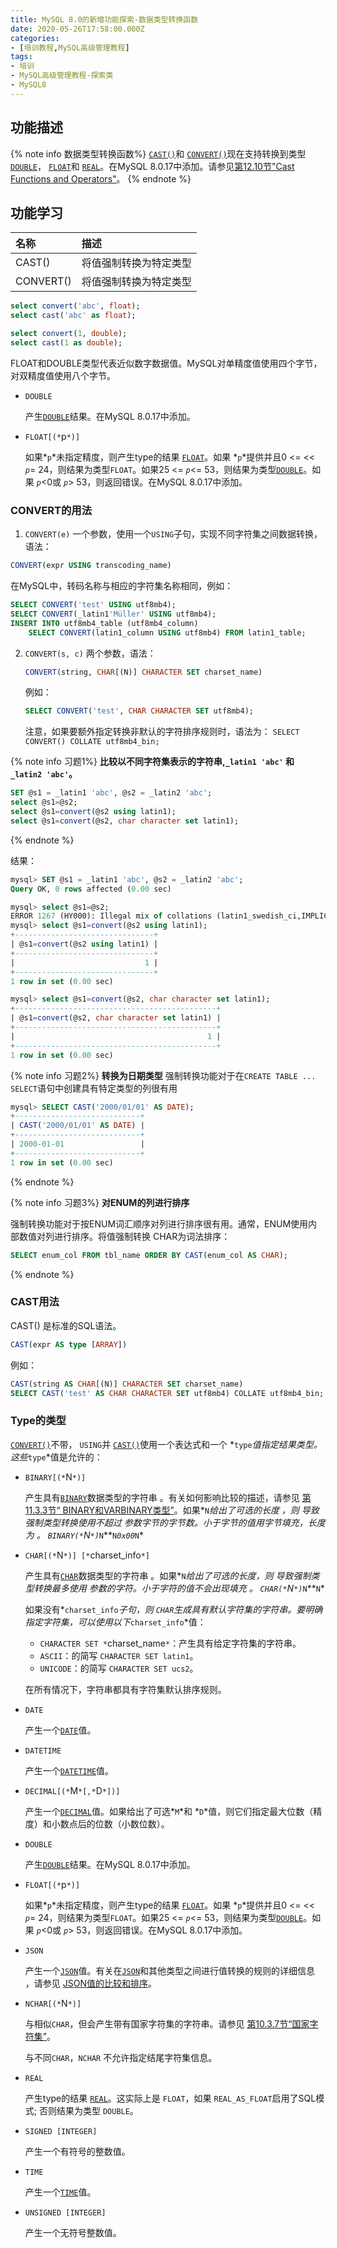 ```yaml
---
title: MySQL 8.0的新增功能探索-数据类型转换函数
date: 2020-05-26T17:58:00.000Z
categories:
- [培训教程,MySQL高级管理教程]
tags:
- 培训
- MySQL高级管理教程-探索类
- MySQL8
---
```


## 功能描述

{% note info 数据类型转换函数%}
[`CAST()`](https://dev.mysql.com/doc/refman/8.0/en/cast-functions.html#function_cast)和 [`CONVERT()`](https://dev.mysql.com/doc/refman/8.0/en/cast-functions.html#function_convert)现在支持转换到类型 [`DOUBLE`](https://dev.mysql.com/doc/refman/8.0/en/floating-point-types.html)， [`FLOAT`](https://dev.mysql.com/doc/refman/8.0/en/floating-point-types.html)和 [`REAL`](https://dev.mysql.com/doc/refman/8.0/en/floating-point-types.html)。在MySQL 8.0.17中添加。请参见[第12.10节"Cast Functions and Operators"](https://dev.mysql.com/doc/refman/8.0/en/cast-functions.html)。
{% endnote %}

## 功能学习

名称|	描述
:--|:--
CAST()|	将值强制转换为特定类型
CONVERT()|	将值强制转换为特定类型


```sql
select convert('abc', float);
select cast('abc' as float);

select convert(1, double);
select cast(1 as double);
```

FLOAT和DOUBLE类型代表近似数字数据值。MySQL对单精度值使用四个字节，对双精度值使用八个字节。

- `DOUBLE`

  产生[`DOUBLE`](https://dev.mysql.com/doc/refman/8.0/en/floating-point-types.html)结果。在MySQL 8.0.17中添加。

- `FLOAT[(*`p`*)]`

  如果*`p`*未指定精度，则产生type的结果 [`FLOAT`](https://dev.mysql.com/doc/refman/8.0/en/floating-point-types.html)。如果 *`p`*提供并且0 <= << *`p`*= 24，则结果为类型`FLOAT`。如果25 <= *`p`*<= 53，则结果为类型[`DOUBLE`](https://dev.mysql.com/doc/refman/8.0/en/floating-point-types.html)。如果 *`p`*<0或 *`p`*> 53，则返回错误。在MySQL 8.0.17中添加。

### CONVERT的用法

1. `CONVERT(e)` 一个参数，使用一个`USING`子句，实现不同字符集之间数据转换，语法：

  ```SQL
  CONVERT(expr USING transcoding_name)
  ```

  在MySQL中，转码名称与相应的字符集名称相同，例如：

  ```SQL
  SELECT CONVERT('test' USING utf8mb4);
  SELECT CONVERT(_latin1'Müller' USING utf8mb4);
  INSERT INTO utf8mb4_table (utf8mb4_column)
      SELECT CONVERT(latin1_column USING utf8mb4) FROM latin1_table;
  ```

2. `CONVERT(s, c)` 两个参数，语法：

    ```SQL
    CONVERT(string, CHAR[(N)] CHARACTER SET charset_name)
    ```

    例如：

    ```SQL
    SELECT CONVERT('test', CHAR CHARACTER SET utf8mb4);
    ```

    注意，如果要额外指定转换非默认的字符排序规则时，语法为： `SELECT CONVERT() COLLATE utf8mb4_bin;`


{% note info 习题1%}
**比较以不同字符集表示的字符串,`_latin1 'abc'` 和` _latin2 'abc'`。**

```SQL
SET @s1 = _latin1 'abc', @s2 = _latin2 'abc';
select @s1=@s2;
select @s1=convert(@s2 using latin1);
select @s1=convert(@s2, char character set latin1);
```
{% endnote %}

结果：

```sql
mysql> SET @s1 = _latin1 'abc', @s2 = _latin2 'abc';
Query OK, 0 rows affected (0.00 sec)

mysql> select @s1=@s2;
ERROR 1267 (HY000): Illegal mix of collations (latin1_swedish_ci,IMPLICIT) and (latin2_general_ci,IMPLICIT) for operation '='
mysql> select @s1=convert(@s2 using latin1);
+-------------------------------+
| @s1=convert(@s2 using latin1) |
+-------------------------------+
|                             1 |
+-------------------------------+
1 row in set (0.00 sec)

mysql> select @s1=convert(@s2, char character set latin1);
+---------------------------------------------+
| @s1=convert(@s2, char character set latin1) |
+---------------------------------------------+
|                                           1 |
+---------------------------------------------+
1 row in set (0.00 sec)
```


{% note info 习题2%}
**转换为日期类型**
强制转换功能对于在`CREATE TABLE ... SELECT`语句中创建具有特定类型的列很有用

```sql
mysql> SELECT CAST('2000/01/01' AS DATE);
+----------------------------+
| CAST('2000/01/01' AS DATE) |
+----------------------------+
| 2000-01-01                 |
+----------------------------+
1 row in set (0.00 sec)
```
{% endnote %}

{% note info 习题3%}
**对ENUM的列进行排序**

强制转换功能对于按ENUM词汇顺序对列进行排序很有用。通常，ENUM使用内部数值对列进行排序。将值强制转换 CHAR为词法排序：

```SQL
SELECT enum_col FROM tbl_name ORDER BY CAST(enum_col AS CHAR);
```
{% endnote %}


### CAST用法

CAST() 是标准的SQL语法。

```SQL
CAST(expr AS type [ARRAY])
```

例如：

```SQL
CAST(string AS CHAR[(N)] CHARACTER SET charset_name)
SELECT CAST('test' AS CHAR CHARACTER SET utf8mb4) COLLATE utf8mb4_bin;
```

### Type的类型

[`CONVERT()`](https://dev.mysql.com/doc/refman/8.0/en/cast-functions.html#function_convert)不带， `USING`并 [`CAST()`](https://dev.mysql.com/doc/refman/8.0/en/cast-functions.html#function_cast)使用一个表达式和一个 *`type`*值指定结果类型。这些*`type`*值是允许的：

- `BINARY[(*`N`*)]`

  产生具有[`BINARY`](https://dev.mysql.com/doc/refman/8.0/en/binary-varbinary.html)数据类型的字符串 。有关如何影响比较的描述，请参见 [第11.3.3节“ BINARY和VARBINARY类型”](https://dev.mysql.com/doc/refman/8.0/en/binary-varbinary.html)。如果*`N`*给出了可选的长度 ，则 导致强制类型转换使用不超过 参数字节的字节数。小于字节的值用字节填充，长度为 。 `BINARY(*`N`*)`*`N`**`N`*`0x00`*`N`*

- `CHAR[(*`N`*)] [*`charset_info`*]`

  产生具有[`CHAR`](https://dev.mysql.com/doc/refman/8.0/en/char.html)数据类型的字符串 。如果*`N`*给出了可选的长度，则 导致强制类型转换最多使用 参数的字符。小于字符的值不会出现填充 。 `CHAR(*`N`*)`*`N`**`N`*

  如果没有*`charset_info`*子句，则 `CHAR`生成具有默认字符集的字符串。要明确指定字符集，可以使用以下*`charset_info`*值：

  - `CHARACTER SET *`charset_name`*`：产生具有给定字符集的字符串。
  - `ASCII`：的简写 `CHARACTER SET latin1`。
  - `UNICODE`：的简写 `CHARACTER SET ucs2`。

  在所有情况下，字符串都具有字符集默认排序规则。

- `DATE`

  产生一个[`DATE`](https://dev.mysql.com/doc/refman/8.0/en/datetime.html)值。

- `DATETIME`

  产生一个[`DATETIME`](https://dev.mysql.com/doc/refman/8.0/en/datetime.html)值。

- `DECIMAL[(*`M`*[,*`D`*])]`

  产生一个[`DECIMAL`](https://dev.mysql.com/doc/refman/8.0/en/fixed-point-types.html)值。如果给出了可选*`M`*和 *`D`*值，则它们指定最大位数（精度）和小数点后的位数（小数位数）。

- `DOUBLE`

  产生[`DOUBLE`](https://dev.mysql.com/doc/refman/8.0/en/floating-point-types.html)结果。在MySQL 8.0.17中添加。

- `FLOAT[(*`p`*)]`

  如果*`p`*未指定精度，则产生type的结果 [`FLOAT`](https://dev.mysql.com/doc/refman/8.0/en/floating-point-types.html)。如果 *`p`*提供并且0 <= << *`p`*= 24，则结果为类型`FLOAT`。如果25 <= *`p`*<= 53，则结果为类型[`DOUBLE`](https://dev.mysql.com/doc/refman/8.0/en/floating-point-types.html)。如果 *`p`*<0或 *`p`*> 53，则返回错误。在MySQL 8.0.17中添加。

- `JSON`

  产生一个[`JSON`](https://dev.mysql.com/doc/refman/8.0/en/json.html)值。有关在[`JSON`](https://dev.mysql.com/doc/refman/8.0/en/json.html)和其他类型之间进行值转换的规则的详细信息 ，请参见 [JSON值的比较和排序](https://dev.mysql.com/doc/refman/8.0/en/json.html#json-comparison)。

- `NCHAR[(*`N`*)]`

  与相似`CHAR`，但会产生带有国家字符集的字符串。请参见 [第10.3.7节“国家字符集”](https://dev.mysql.com/doc/refman/8.0/en/charset-national.html)。

  与不同`CHAR`，`NCHAR` 不允许指定结尾字符集信息。

- `REAL`

  产生type的结果 [`REAL`](https://dev.mysql.com/doc/refman/8.0/en/floating-point-types.html)。这实际上是 `FLOAT`，如果 `REAL_AS_FLOAT`启用了SQL模式; 否则结果为类型 `DOUBLE`。

- `SIGNED [INTEGER]`

  产生一个有符号的整数值。

- `TIME`

  产生一个[`TIME`](https://dev.mysql.com/doc/refman/8.0/en/time.html)值。

- `UNSIGNED [INTEGER]`

  产生一个无符号整数值。
